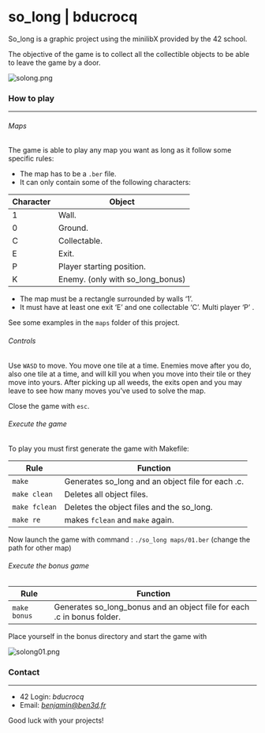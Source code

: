 # so_long | bducrocq

So_long is a graphic project using the minilibX provided by the 42 school.

The objective of the game is to collect all the collectible objects to be able to leave the game by a door.

![solong.png](https://lh3.googleusercontent.com/ru-gx2PnyvhT6nUcIG6liUo2oI0QIzx2todNv8XvPdQ3_sPBxaevgtm0W6IQXtNKup84aPJ6U88q0nVGPbGx=w2480-h2176-rw)

### How to play
---
###### Maps
The game is able to play any map you want as long as it follow some specific rules:
* The map has to be a ``.ber`` file.
* It can only contain some of the following characters:

| Character | Object |
| - | - |
| 1 | Wall. |
| 0 | Ground. |
| C | Collectable. |
| E | Exit. |
| P | Player starting position. |
| K | Enemy. (only with so_long_bonus)| 

* The map must be a rectangle surrounded by walls ‘1’.
* It must have at least one exit ‘E’ and one collectable ‘C’. Multi player ‘P’ .

See some examples in the ``maps`` folder of this project.

###### Controls
Use ``WASD`` to move. You move one tile at a time. Enemies move after you do, also one tile at a time, and will kill you when you move into their tile or they move into yours. After picking up all weeds, the exits open and you may leave to see how many moves you’ve used to solve the map.

Close the game with ``esc``.

###### Execute the game
To play you must first generate the game with Makefile:

| Rule | Function |
| - | - |
| ``make`` | Generates so_long and an object file for each .c. |
| ``make clean`` | Deletes all object files. |
| ``make fclean`` | Deletes the object files and the so_long. |
| ``make re`` | makes ``fclean`` and ``make`` again. |

Now launch the game with command : ``./so_long maps/01.ber`` (change the path for other map)

###### Execute the bonus game

| Rule | Function |
| - | - |
| ``make bonus`` | Generates so_long_bonus and an object file for each .c in bonus folder. |``./so_long_bonus maps/01.ber``

Place yourself in the bonus directory and start the game with 

![solong01.png](https://lh3.googleusercontent.com/DuK3wlG7QfXTWSGWMGdatxebbEt4cCXmJPYth2TcM95uB0xZMrQM4D04_AJV9D27FIWiwRG6gi-3P5LKYdAd=w3590-h2176-rw)

### Contact
---

* 42 Login:	*bducrocq*
* Email:		*benjamin@ben3d.fr*

Good luck with your projects!

